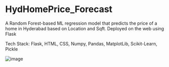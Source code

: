 # HydHomePrice_Forecast
A Random Forest-based ML regression model that predicts the price of a home in Hyderabad based on Location and Sqft. 
Deployed on the web using Flask 

Tech Stack: Flask, HTML, CSS, Numpy, Pandas, MatplotLib, Scikit-Learn, Pickle

![image](https://github.com/DS-1090/HydHomePrice_Forecast/assets/126580400/c3e37e48-33f0-459b-96dc-4b2c558045b5)
